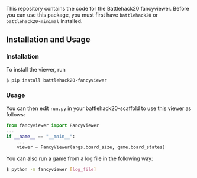 This repository contains the code for the Battlehack20 fancyviewer.  Before
you can use this package, you must first have `battlehack20` or
`battlehack20-minimal` installed.

## Installation and Usage

### Installation
To install the viewer, run
```bash
$ pip install battlehack20-fancyviewer
```

### Usage
You can then edit `run.py` in your battlehack20-scaffold to use this viewer as follows:
```python
from fancyviewer import FancyViewer
...
if __name__ == "__main__":
    ...
    viewer = FancyViewer(args.board_size, game.board_states)
```

You can also run a game from a log file in the following way:
```bash
$ python -m fancyviewer [log_file]
```
